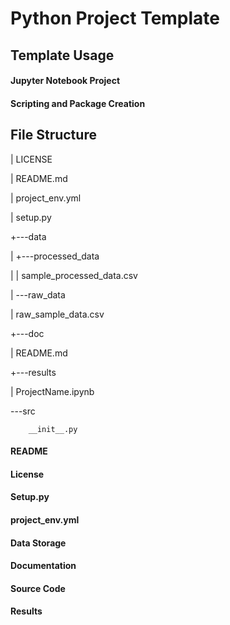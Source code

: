 # Python Project Template

## Template Usage

#### Jupyter Notebook Project

#### Scripting and Package Creation

## File Structure

|   LICENSE

|   README.md

|   project_env.yml

|   setup.py

+---data

|   +---processed_data

|   |       sample_processed_data.csv

|   \---raw_data

|           raw_sample_data.csv

+---doc

|       README.md

+---results

|       ProjectName.ipynb

\---src

        __init__.py
        

#### README

#### License

#### Setup.py

#### project_env.yml

#### Data Storage

#### Documentation

#### Source Code

#### Results
